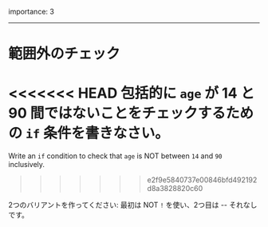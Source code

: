 importance: 3

---

# 範囲外のチェック

<<<<<<< HEAD
包括的に `age` が 14 と 90 間ではないことをチェックするための `if` 条件を書きなさい。
=======
Write an `if` condition to check that `age` is NOT between `14` and `90` inclusively.
>>>>>>> e2f9e5840737e00846bfd492192d8a3828820c60

2つのバリアントを作ってください: 最初は NOT `!` を使い、2つ目は -- それなしです。
